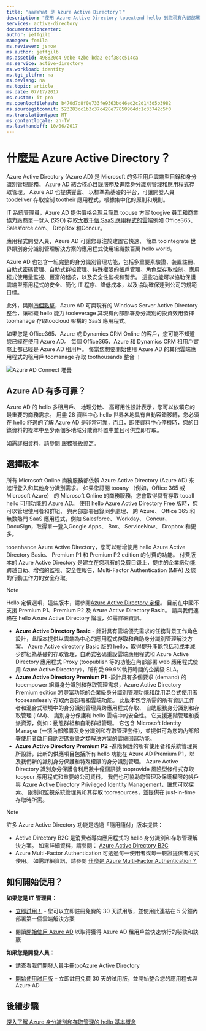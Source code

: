 ```yaml
---
title: "aaaWhat 是 Azure Active Directory？"
description: "使用 Azure Active Directory tooextend hello 到您現有內部部署身分識別雲端或開發 Azure AD 整合的應用程式。"
services: active-directory
documentationcenter: 
author: jeffgilb
manager: femila
ms.reviewer: jsnow
ms.author: jeffgilb
ms.assetid: 498820c4-9ebe-42be-bda2-ecf38cc514ca
ms.service: active-directory
ms.workload: identity
ms.tgt_pltfrm: na
ms.devlang: na
ms.topic: article
ms.date: 07/17/2017
ms.custom: it-pro
ms.openlocfilehash: b470d7d8f0e733fe9363bd46ed2c2d143d5b3982
ms.sourcegitcommit: 523283cc1b3c37c428e77850964dc1c33742c5f0
ms.translationtype: MT
ms.contentlocale: zh-TW
ms.lasthandoff: 10/06/2017
---
```

# <a name="what-is-azure-active-directory"></a>什麼是 Azure Active Directory？
Azure Active Directory (Azure AD) 是 Microsoft 的多租用戶雲端型目錄和身分識別管理服務。 Azure AD 結合核心目錄服務及進階身分識別管理和應用程式存取管理。 Azure AD 也提供豐富、 以標準為基礎的平台，可讓開發人員 toodeliver 存取控制 tootheir 應用程式，根據集中化的原則和規則。 

IT 系統管理員，Azure AD 提供價格合理且簡單 toouse 方案 toogive 員工和商業協力廠商單一登入 (SSO) 存取太[數千個 SaaS 應用程式的雲端](active-directory-saas-tutorial-list.md)例如 Office365、 Salesforce.com、 DropBox 和Concur。

應用程式開發人員，Azure AD 可讓您專注於建置它快速、 簡單 toointegrate 世界類別身分識別管理解決方案的應用程式使用組織數百萬 hello world。

Azure AD 也包含一組完整的身分識別管理功能，包括多重要素驗證、裝置註冊、自助式密碼管理、自助式群組管理、特殊權限的帳戶管理、角色型存取控制、應用程式使用量監視、豐富的稽核，以及安全性監視和警示。 這些功能可以協助保護雲端型應用程式的安全、簡化 IT 程序、降低成本，以及協助確保達到公司的規範目標。

此外，與剛[四個點擊](./connect/active-directory-aadconnect-get-started-express.md)，Azure AD 可與現有的 Windows Server Active Directory 整合，讓組織 hello 能力 tooleverage 其現有內部部署身分識別的投資效用發揮 toomanage 存取toocloud 架構的 SaaS 應用程式。

如果您是 Office365、Azure 或 Dynamics CRM Online 的客戶，您可能不知道您已經在使用 Azure AD。 每個 Office365、Azure 和 Dynamics CRM 租用戶實際上都已經是 Azure AD 租用戶。 每當您想要開始使用 Azure AD 的其他雲端應用程式的租用戶 toomanage 存取 toothousands 整合 ！

![Azure AD Connect 堆疊](./media/active-directory-whatis/Azure_Active_Directory.png)

## <a name="how-reliable-is-azure-ad"></a>Azure AD 有多可靠？
Azure AD 的 hello 多租用戶、 地理分散、 高可用性設計表示，您可以依賴它的最重要的商務需求。 用盡 28 資料中心 hello 世界各地具有自動容錯移轉，您必須在 hello 舒適的了解 Azure AD 是非常可靠，而且，即使資料中心停機時，您的目錄資料的複本中至少兩個多地域分散資料置中並且可供立即存取。

如需詳細資料，請參閱 [服務等級協定](https://azure.microsoft.com/support/legal/sla/)。

## <a name="choose-an-edition"></a>選擇版本
所有 Microsoft Online 商務服務都依賴 Azure Active Directory (Azure AD) 來進行登入和其他身分識別需求。 如果您訂閱 tooany （例如，Office 365 或 Microsoft Azure） 的 Microsoft Online 的商務服務，您會取得具有存取 tooall hello 可用功能的 Azure AD。 使用 hello Azure Active Directory Free 版時，您可以管理使用者和群組、 與內部部署目錄同步處理、 跨 Azure、 Office 365 和無數熱門 SaaS 應用程式，例如 Salesforce、 Workday、 Concur、 DocuSign，取得單一登入Google Apps、 Box、 ServiceNow、 Dropbox 和更多。 

tooenhance Azure Active Directory，您可以新增使用 hello Azure Active Directory Basic、 Premium P1 和 Premium P2 edition 的付費的功能。 付費版本的 Azure Active Directory 是建立在您現有的免費目錄上，提供的企業級功能跨越自助、增強的監視、安全性報告、Multi-Factor Authentication (MFA) 及您的行動工作力的安全存取。

> [!NOTE]
> Hello 定價選項，這些版本，請參閱[Azure Active Directory 定價](https://azure.microsoft.com/pricing/details/active-directory/)。 目前在中國不支援 Premium P1、Premium P2 及 Azure Active Directory Basic。 請與我們連絡在 hello Azure Active Directory 論壇，如需詳細資訊。
>

* **Azure Active Directory Basic** - 針對具有雲端優先需求的任務背景工作角色設計，此版本提供以雲端為中心的應用程式存取和自助身分識別管理解決方案。 Azure Active directory Basic 版的 hello，取得提升產能包括和成本減少群組為基礎的存取管理，自助式密碼重設雲端應用程式和 Azure Active Directory 應用程式 Proxy (toopublish 等的功能在內部部署 web 應用程式使用 Azure Active Directory），所有受 99.9%執行時間的企業級 SLA。
* **Azure Active Directory Premium P1** -設計具有多個要求 (demand) 的 tooempower 組織身分識別和存取管理需求，Azure Active Directory Premium edition 將豐富功能的企業級身分識別管理功能和啟用混合式使用者 tooseamlessly 存取內部部署和雲端功能。 此版本包含所需的所有資訊工作者和混合式環境中的身分識別管理員跨應用程式存取、 自助服務身分識別和存取管理 (IAM)、 識別身分保護和 hello 雲端中的安全性。 它支援進階管理和委派資源，例如：動態群組和自助群組管理。 它包含 Microsoft Identity Manager (一項內部部署及身分識別和存取管理套件)，並提供可為您的內部部署使用者啟用自助密碼重設之類解決方案的雲端回寫功能。
* **Azure Active Directory Premium P2** -進階保護的所有使用者和系統管理員所設計，此新的供應項目包括所有 hello 功能在 Azure AD Premium P1，以及我們新的識別身分保護和特殊權限的身分識別管理。 Azure Active Directory 識別身分保護會利用數十億個訊號 tooprovide 風險型條件式存取 tooyour 應用程式和重要的公司資料。 我們也可協助您管理及保護權限的帳戶與 Azure Active Directory Privileged Identity Management，讓您可以探索、 限制和監視系統管理員和其存取 tooresources，並提供在 just-in-time 存取時所需。  

> [!NOTE]
> 許多 Azure Active Directory 功能是透過「隨用隨付」版本提供：
>
> * Active Directory B2C 是消費者導向應用程式的 hello 身分識別和存取管理解決方案。 如需詳細資料，請參閱： [Azure Active Directory B2C](https://azure.microsoft.com/documentation/services/active-directory-b2c/)
> * Azure Multi-Factor Authentication 可透過每一使用者或每一驗證提供者方式使用。 如需詳細資訊，請參閱 [什麼是 Azure Multi-Factor Authentication？](../multi-factor-authentication/multi-factor-authentication.md)
>

## <a name="how-can-i-get-started"></a>如何開始使用？

**如果您是 IT 管理員：**

* [立即試用！](https://azure.microsoft.com/trial/get-started-active-directory/) - 您可以立即註冊免費的 30 天試用版，並使用此連結在 5 分鐘內部署第一個雲端解決方案

* 閱讀[開始使用 Azure AD](https://docs.microsoft.com/azure/active-directory/active-directory-get-started-premium) 以取得獲得 Azure AD 租用戶並快速執行的秘訣和訣竅

**如果您是開發人員：**
 
* 請查看我們[開發人員手冊](active-directory-developers-guide.md)tooAzure Active Directory

* [開始使用試用版](https://azure.microsoft.com/trial/get-started-active-directory/) – 立即註冊免費 30 天的試用版，並開始整合您的應用程式與 Azure AD

## <a name="next-steps"></a>後續步驟
[深入了解 Azure 身分識別和存取管理的 hello 基本概念](https://docs.microsoft.com/azure/active-directory/identity-fundamentals)
